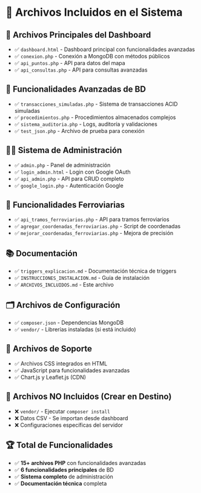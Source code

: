 # 📁 Archivos Incluidos en el Sistema

## 🎯 Archivos Principales del Dashboard
- ✅ `dashboard.html` - Dashboard principal con funcionalidades avanzadas
- ✅ `conexion.php` - Conexión a MongoDB con métodos públicos
- ✅ `api_puntos.php` - API para datos del mapa
- ✅ `api_consultas.php` - API para consultas avanzadas

## 🔧 Funcionalidades Avanzadas de BD
- ✅ `transacciones_simuladas.php` - Sistema de transacciones ACID simuladas
- ✅ `procedimientos.php` - Procedimientos almacenados complejos
- ✅ `sistema_auditoria.php` - Logs, auditoría y validaciones
- ✅ `test_json.php` - Archivo de prueba para conexión

## 👨‍💼 Sistema de Administración
- ✅ `admin.php` - Panel de administración
- ✅ `login_admin.html` - Login con Google OAuth
- ✅ `api_admin.php` - API para CRUD completo
- ✅ `google_login.php` - Autenticación Google

## 🚂 Funcionalidades Ferroviarias
- ✅ `api_tramos_ferroviarios.php` - API para tramos ferroviarios
- ✅ `agregar_coordenadas_ferroviarias.php` - Script de coordenadas
- ✅ `mejorar_coordenadas_ferroviarias.php` - Mejora de precisión

## 📚 Documentación
- ✅ `triggers_explicacion.md` - Documentación técnica de triggers
- ✅ `INSTRUCCIONES_INSTALACION.md` - Guía de instalación
- ✅ `ARCHIVOS_INCLUIDOS.md` - Este archivo

## 🗂️ Archivos de Configuración
- ✅ `composer.json` - Dependencias MongoDB
- ✅ `vendor/` - Librerías instaladas (si está incluido)

## 🎨 Archivos de Soporte
- ✅ Archivos CSS integrados en HTML
- ✅ JavaScript para funcionalidades avanzadas
- ✅ Chart.js y Leaflet.js (CDN)

## 🚫 Archivos NO Incluidos (Crear en Destino)
- ❌ `vendor/` - Ejecutar `composer install`
- ❌ Datos CSV - Se importan desde dashboard
- ❌ Configuraciones específicas del servidor

## 🏆 Total de Funcionalidades
- ✅ **15+ archivos PHP** con funcionalidades avanzadas
- ✅ **6 funcionalidades principales** de BD
- ✅ **Sistema completo** de administración
- ✅ **Documentación técnica** completa